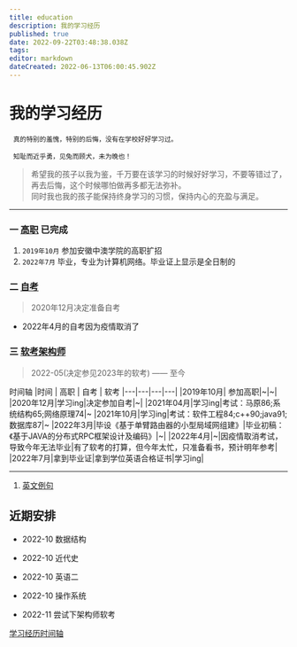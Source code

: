 ```yaml
---
title: education
description: 我的学习经历
published: true
date: 2022-09-22T03:48:38.038Z
tags: 
editor: markdown
dateCreated: 2022-06-13T06:00:45.902Z
---
```


# 我的学习经历
 
     真的特别的羞愧，特别的后悔，没有在学校好好学习过。
     
     知耻而近乎勇，见兔而顾犬，未为晚也！
     
 > 希望我的孩子以我为鉴，千万要在该学习的时候好好学习，不要等错过了，再去后悔，这个时候哪怕做再多都无法弥补。  
 > 同时我也我的孩子能保持终身学习的习惯，保持内心的充盈与满足。    

---
 ### 一 [高职](/education/college)  已完成  
 
   1. `2019年10月` 参加安徽中澳学院的高职扩招
   2. `2022年7月` 毕业，专业为计算机网络。毕业证上显示是全日制的
  
 ### 二 [自考](/education/self-taught)
  >  2020年12月决定准备自考 
  - 2022年4月的自考因为疫情取消了

 ### 三 [软考架构师](/education/software-exam) 
  > 2022-05(决定参见2023年的软考) —— 至今

 
 时间轴
 |时间 | 高职 | 自考 | 软考
 |---|---|---|---|
 |2019年10月| 参加高职|~|~|
 |2020年12月|学习ing|决定参加自考|~|
 |2021年04月|学习ing|考试：马原86;系统结构65;网络原理74|~
 |2021年10月|学习ing|考试：软件工程84;c++90;java91;数据库87|~
 |2022年3月|毕设《基于单臂路由器的小型局域网组建》|毕业初稿：《基于JAVA的分布式RPC框架设计及编码》|~|
 |2022年4月|~|因疫情取消考试，导致今年无法毕业|有了软考的打算，但今年太忙，只准备看书，预计明年参考|
 |2022年7月|拿到毕业证|拿到学位英语合格证书|学习ing|

 ----
 
 1.  [英文例句](/education/english-sentence)
 

 ## 近期安排
 
 - 2022-10  数据结构
 - 2022-10  近代史
 - 2022-10  英语二
 - 2022-10 操作系统
 
 - 2022-11 尝试下架构师软考

[学习经历时间轴](/education/timeline)